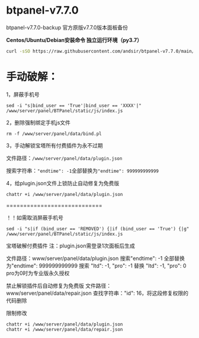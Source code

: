 # btpanel-v7.7.0
btpanel-v7.7.0-backup  官方原版v7.7.0版本面板备份

**Centos/Ubuntu/Debian安装命令 独立运行环境（py3.7）**

```Bash
curl -sSO https://raw.githubusercontent.com/andsir/btpanel-v7.7.0/main/install/install_panel.sh && bash install_panel.sh
```



# 手动破解：

1，屏蔽手机号

```
sed -i "s|bind_user == 'True'|bind_user == 'XXXX'|" /www/server/panel/BTPanel/static/js/index.js
```

2，删除强制绑定手机js文件

```
rm -f /www/server/panel/data/bind.pl
```

3，手动解锁宝塔所有付费插件为永不过期

文件路径：`/www/server/panel/data/plugin.json`

搜索字符串：`"endtime": -1`全部替换为`"endtime": 999999999999`

4，给plugin.json文件上锁防止自动修复为免费版

```
chattr +i /www/server/panel/data/plugin.json
```

============================

！！如需取消屏蔽手机号

```
sed -i "s|if (bind_user == 'REMOVED') {|if (bind_user == 'True') {|g" /www/server/panel/BTPanel/static/js/index.js
```

宝塔破解付费插件
注：plugin.json需登录1次面板后生成

文件路径：www/server/panel/data/plugin.json
搜索"endtime": -1 全部替换为"endtime": 999999999999
搜索 "ltd": -1, "pro": -1 替换 "ltd": -1, "pro": 0 
pro为0时为专业版永久授权

禁止解锁插件后自动修复为免费版
文件路径：www/server/panel/data/repair.json
查找字符串："id": 16，将这段修复权限的代码删除

限制修改
```
chattr +i /www/server/panel/data/plugin.json
chattr +i /www/server/panel/data/repair.json
```
